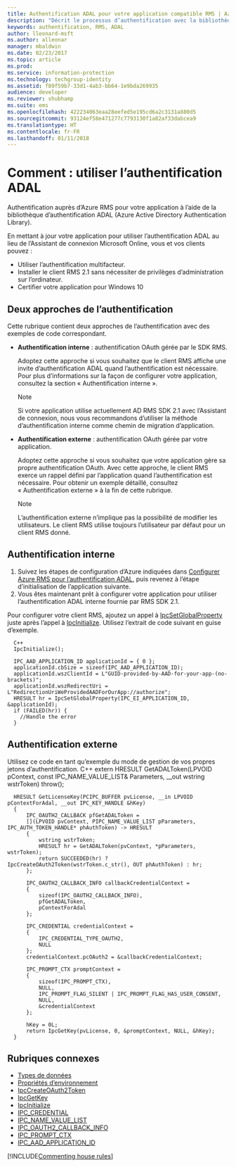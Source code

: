 ```yaml
---
title: Authentification ADAL pour votre application compatible RMS | Azure RMS
description: "Décrit le processus d’authentification avec la bibliothèque ADAL"
keywords: authentification, RMS, ADAL
author: lleonard-msft
ms.author: alleonar
manager: mbaldwin
ms.date: 02/23/2017
ms.topic: article
ms.prod: 
ms.service: information-protection
ms.technology: techgroup-identity
ms.assetid: f89f59b7-33d1-4ab3-bb64-1e9bda269935
audience: developer
ms.reviewer: shubhamp
ms.suite: ems
ms.openlocfilehash: 422234063eaa28eefed5e195cd6a2c3131a880d5
ms.sourcegitcommit: 93124ef58e471277c7793130f1a82af33dabcea9
ms.translationtype: HT
ms.contentlocale: fr-FR
ms.lasthandoff: 01/11/2018
---
```

# <a name="how-to-use-adal-authentication"></a>Comment : utiliser l’authentification ADAL

Authentification auprès d’Azure RMS pour votre application à l’aide de la bibliothèque d’authentification ADAL (Azure Active Directory Authentication Library).

En mettant à jour votre application pour utiliser l’authentification ADAL au lieu de l’Assistant de connexion Microsoft Online, vous et vos clients pouvez :

- Utiliser l’authentification multifacteur.
- Installer le client RMS 2.1 sans nécessiter de privilèges d’administration sur l’ordinateur.
- Certifier votre application pour Windows 10

## <a name="two-approaches-to-authentication"></a>Deux approches de l’authentification

Cette rubrique contient deux approches de l’authentification avec des exemples de code correspondant.

- **Authentification interne** : authentification OAuth gérée par le SDK RMS.

  Adoptez cette approche si vous souhaitez que le client RMS affiche une invite d’authentification ADAL quand l’authentification est nécessaire. Pour plus d’informations sur la façon de configurer votre application, consultez la section « Authentification interne ».

  > [!Note]
  > Si votre application utilise actuellement AD RMS SDK 2.1 avec l’Assistant de connexion, nous vous recommandons d’utiliser la méthode d’authentification interne comme chemin de migration d’application.

- **Authentification externe** : authentification OAuth gérée par votre application.

  Adoptez cette approche si vous souhaitez que votre application gère sa propre authentification OAuth. Avec cette approche, le client RMS exerce un rappel défini par l’application quand l’authentification est nécessaire. Pour obtenir un exemple détaillé, consultez « Authentification externe » à la fin de cette rubrique.

  > [!Note]
  > L’authentification externe n’implique pas la possibilité de modifier les utilisateurs. Le client RMS utilise toujours l’utilisateur par défaut pour un client RMS donné.

## <a name="internal-authentication"></a>Authentification interne

1. Suivez les étapes de configuration d’Azure indiquées dans [Configurer Azure RMS pour l’authentification ADAL](adal-auth.md), puis revenez à l’étape d’initialisation de l’application suivante.
2. Vous êtes maintenant prêt à configurer votre application pour utiliser l’authentification ADAL interne fournie par RMS SDK 2.1.

Pour configurer votre client RMS, ajoutez un appel à [IpcSetGlobalProperty](https://msdn.microsoft.com/library/hh535270.aspx) juste après l’appel à [IpcInitialize](https://msdn.microsoft.com/library/jj127295.aspx). Utilisez l’extrait de code suivant en guise d’exemple.

      C++
      IpcInitialize();

      IPC_AAD_APPLICATION_ID applicationId = { 0 };
      applicationId.cbSize = sizeof(IPC_AAD_APPLICATION_ID);
      applicationId.wszClientId = L"GUID-provided-by-AAD-for-your-app-(no-brackets)";
      applicationId.wszRedirectUri = L"RedirectionUriWeProvidedAADForOurApp://authorize";
      HRESULT hr = IpcSetGlobalProperty(IPC_EI_APPLICATION_ID, &applicationId);
      if (FAILED(hr)) {
        //Handle the error
      }

## <a name="external-authentication"></a>Authentification externe

Utilisez ce code en tant qu’exemple du mode de gestion de vos propres jetons d’authentification.
C++ extern HRESULT GetADALToken(LPVOID pContext, const IPC_NAME_VALUE_LIST& Parameters, __out wstring wstrToken) throw();

      HRESULT GetLicenseKey(PCIPC_BUFFER pvLicense, __in LPVOID pContextForAdal, __out IPC_KEY_HANDLE &hKey)
      {
          IPC_OAUTH2_CALLBACK pfGetADALToken =
          [](LPVOID pvContext, PIPC_NAME_VALUE_LIST pParameters, IPC_AUTH_TOKEN_HANDLE* phAuthToken) -> HRESULT
          {
              wstring wstrToken;
              HRESULT hr = GetADALToken(pvContext, *pParameters, wstrToken);
              return SUCCEEDED(hr) ? IpcCreateOAuth2Token(wstrToken.c_str(), OUT phAuthToken) : hr;
          };

          IPC_OAUTH2_CALLBACK_INFO callbackCredentialContext =
          {
              sizeof(IPC_OAUTH2_CALLBACK_INFO),
              pfGetADALToken,
              pContextForAdal
          };

          IPC_CREDENTIAL credentialContext =
          {
              IPC_CREDENTIAL_TYPE_OAUTH2,
              NULL
          };
          credentialContext.pcOAuth2 = &callbackCredentialContext;

          IPC_PROMPT_CTX promptContext =
          {
              sizeof(IPC_PROMPT_CTX),
              NULL,
              IPC_PROMPT_FLAG_SILENT | IPC_PROMPT_FLAG_HAS_USER_CONSENT,
              NULL,
              &credentialContext
          };

          hKey = 0L;
          return IpcGetKey(pvLicense, 0, &promptContext, NULL, &hKey);
      }

## <a name="related-topics"></a>Rubriques connexes

- [Types de données](https://msdn.microsoft.com/library/hh535288.aspx)
- [Propriétés d’environnement](https://msdn.microsoft.com/library/hh535247.aspx)
- [IpcCreateOAuth2Token](https://msdn.microsoft.com/library/mt661866.aspx)
- [IpcGetKey](https://msdn.microsoft.com/library/hh535263.aspx)
- [IpcInitialize](https://msdn.microsoft.com/library/jj127295.aspx)
- [IPC_CREDENTIAL](https://msdn.microsoft.com/library/hh535275.aspx)
- [IPC_NAME_VALUE_LIST](https://msdn.microsoft.com/library/hh535277.aspx)
- [IPC_OAUTH2_CALLBACK_INFO](https://msdn.microsoft.com/library/mt661868.aspx)
- [IPC_PROMPT_CTX](https://msdn.microsoft.com/library/hh535278.aspx)
- [IPC_AAD_APPLICATION_ID](https://msdn.microsoft.com/library/mt661867.aspx)

[!INCLUDE[Commenting house rules](../includes/houserules.md)]